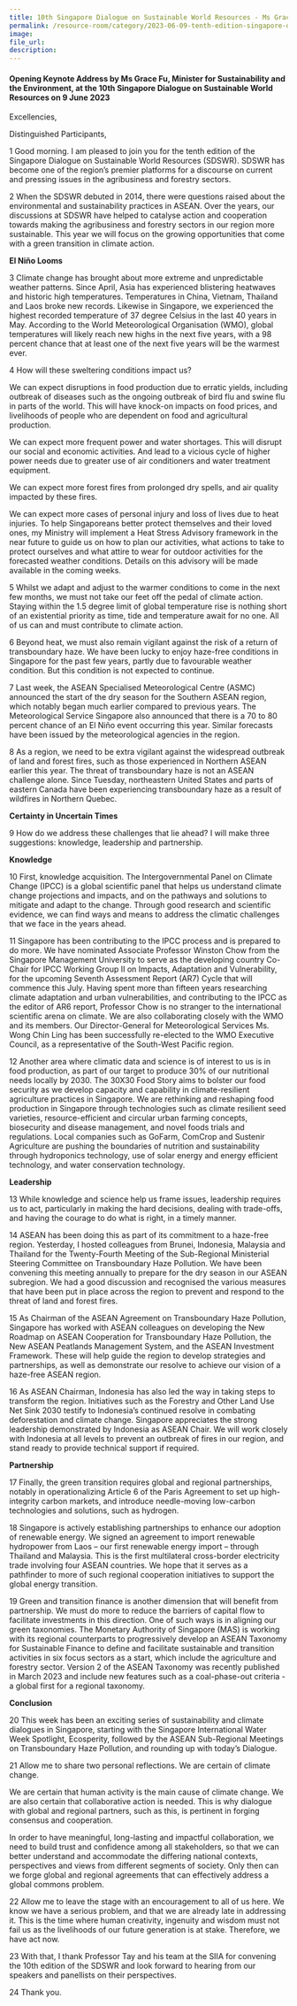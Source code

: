 ```yaml
---  
title: 10th Singapore Dialogue on Sustainable World Resources - Ms Grace Fu
permalink: /resource-room/category/2023-06-09-tenth-edition-singapore-dialogue-on-sustainable-world-resources
image:  
file_url:  
description:  
---
```

#### Opening Keynote Address by Ms Grace Fu, Minister for Sustainability and the Environment, at the 10th Singapore Dialogue on Sustainable World Resources on 9 June 2023

Excellencies,

Distinguished Participants,

1 Good morning. I am pleased to join you for the tenth edition of the Singapore Dialogue on Sustainable World Resources (SDSWR). SDSWR has become one of the region’s premier platforms for a discourse on current and pressing issues in the agribusiness and forestry sectors.

2 When the SDSWR debuted in 2014, there were questions raised about the environmental and sustainability practices in ASEAN. Over the years, our discussions at SDSWR have helped to catalyse action and cooperation towards making the agribusiness and forestry sectors in our region more sustainable. This year we will focus on the growing opportunities that come with a green transition in climate action.

**El Niño Looms**

3 Climate change has brought about more extreme and unpredictable weather patterns. Since April, Asia has experienced blistering heatwaves and historic high temperatures. Temperatures in China, Vietnam, Thailand and Laos broke new records. Likewise in Singapore, we experienced the highest recorded temperature of 37 degree Celsius in the last 40 years in May. According to the World Meteorological Organisation (WMO), global temperatures will likely reach new highs in the next five years, with a 98 percent chance that at least one of the next five years will be the warmest ever.

4 How will these sweltering conditions impact us?

We can expect disruptions in food production due to erratic yields, including outbreak of diseases such as the ongoing outbreak of bird flu and swine flu in parts of the world. This will have knock-on impacts on food prices, and livelihoods of people who are dependent on food and agricultural production.

We can expect more frequent power and water shortages. This will disrupt our social and economic activities. And lead to a vicious cycle of higher power needs due to greater use of air conditioners and water treatment equipment.

We can expect more forest fires from prolonged dry spells, and air quality impacted by these fires.

We can expect more cases of personal injury and loss of lives due to heat injuries. To help Singaporeans better protect themselves and their loved ones, my Ministry will implement a Heat Stress Advisory framework in the near future to guide us on how to plan our activities, what actions to take to protect ourselves and what attire to wear for outdoor activities for the forecasted weather conditions. Details on this advisory will be made available in the coming weeks.

5 Whilst we adapt and adjust to the warmer conditions to come in the next few months, we must not take our feet off the pedal of climate action. Staying within the 1.5 degree limit of global temperature rise is nothing short of an existential priority as time, tide and temperature await for no one. All of us can and must contribute to climate action.

6 Beyond heat, we must also remain vigilant against the risk of a return of transboundary haze. We have been lucky to enjoy haze-free conditions in Singapore for the past few years, partly due to favourable weather condition. But this condition is not expected to continue.

7 Last week, the ASEAN Specialised Meteorological Centre (ASMC) announced the start of the dry season for the Southern ASEAN region, which notably began much earlier compared to previous years. The Meteorological Service Singapore also announced that there is a 70 to 80 percent chance of an El Niño event occurring this year. Similar forecasts have been issued by the meteorological agencies in the region.

8 As a region, we need to be extra vigilant against the widespread outbreak of land and forest fires, such as those experienced in Northern ASEAN earlier this year. The threat of transboundary haze is not an ASEAN challenge alone. Since Tuesday, northeastern United States and parts of eastern Canada have been experiencing transboundary haze as a result of wildfires in Northern Quebec.

**Certainty in Uncertain Times**

9 How do we address these challenges that lie ahead? I will make three suggestions: knowledge, leadership and partnership.

**Knowledge**

10 First, knowledge acquisition. The Intergovernmental Panel on Climate Change (IPCC) is a global scientific panel that helps us understand climate change projections and impacts, and on the pathways and solutions to mitigate and adapt to the change. Through good research and scientific evidence, we can find ways and means to address the climatic challenges that we face in the years ahead.

11 Singapore has been contributing to the IPCC process and is prepared to do more. We have nominated Associate Professor Winston Chow from the Singapore Management University to serve as the developing country Co-Chair for IPCC Working Group II on Impacts, Adaptation and Vulnerability, for the upcoming Seventh Assessment Report (AR7) Cycle that will commence this July. Having spent more than fifteen years researching climate adaptation and urban vulnerabilities, and contributing to the IPCC as the editor of AR6 report, Professor Chow is no stranger to the international scientific arena on climate. We are also collaborating closely with the WMO and its members. Our Director-General for Meteorological Services Ms. Wong Chin Ling has been successfully re-elected to the WMO Executive Council, as a representative of the South-West Pacific region.

12 Another area where climatic data and science is of interest to us is in food production, as part of our target to produce 30% of our nutritional needs locally by 2030. The 30X30 Food Story aims to bolster our food security as we develop capacity and capability in climate-resilient agriculture practices in Singapore. We are rethinking and reshaping food production in Singapore through technologies such as climate resilient seed varieties, resource-efficient and circular urban farming concepts, biosecurity and disease management, and novel foods trials and regulations. Local companies such as GoFarm, ComCrop and Sustenir Agriculture are pushing the boundaries of nutrition and sustainability through hydroponics technology, use of solar energy and energy efficient technology, and water conservation technology.

**Leadership**

13 While knowledge and science help us frame issues, leadership requires us to act, particularly in making the hard decisions, dealing with trade-offs, and having the courage to do what is right, in a timely manner.

14 ASEAN has been doing this as part of its commitment to a haze-free region. Yesterday, I hosted colleagues from Brunei, Indonesia, Malaysia and Thailand for the Twenty-Fourth Meeting of the Sub-Regional Ministerial Steering Committee on Transboundary Haze Pollution. We have been convening this meeting annually to prepare for the dry season in our ASEAN subregion. We had a good discussion and recognised the various measures that have been put in place across the region to prevent and respond to the threat of land and forest fires.

15 As Chairman of the ASEAN Agreement on Transboundary Haze Pollution, Singapore has worked with ASEAN colleagues on developing the New Roadmap on ASEAN Cooperation for Transboundary Haze Pollution, the New ASEAN Peatlands Management System, and the ASEAN Investment Framework. These will help guide the region to develop strategies and partnerships, as well as demonstrate our resolve to achieve our vision of a haze-free ASEAN region.

16 As ASEAN Chairman, Indonesia has also led the way in taking steps to transform the region. Initiatives such as the Forestry and Other Land Use Net Sink 2030 testify to Indonesia’s continued resolve in combating deforestation and climate change. Singapore appreciates the strong leadership demonstrated by Indonesia as ASEAN Chair. We will work closely with Indonesia at all levels to prevent an outbreak of fires in our region, and stand ready to provide technical support if required.

**Partnership**

17 Finally, the green transition requires global and regional partnerships, notably in operationalizing Article 6 of the Paris Agreement to set up high-integrity carbon markets, and introduce needle-moving low-carbon technologies and solutions, such as hydrogen.

18 Singapore is actively establishing partnerships to enhance our adoption of renewable energy. We signed an agreement to import renewable hydropower from Laos – our first renewable energy import – through Thailand and Malaysia. This is the first multilateral cross-border electricity trade involving four ASEAN countries. We hope that it serves as a pathfinder to more of such regional cooperation initiatives to support the global energy transition.

19 Green and transition finance is another dimension that will benefit from partnership. We must do more to reduce the barriers of capital flow to facilitate investments in this direction. One of such ways is in aligning our green taxonomies. The Monetary Authority of Singapore (MAS) is working with its regional counterparts to progressively develop an ASEAN Taxonomy for Sustainable Finance to define and facilitate sustainable and transition activities in six focus sectors as a start, which include the agriculture and forestry sector. Version 2 of the ASEAN Taxonomy was recently published in March 2023 and include new features such as a coal-phase-out criteria - a global first for a regional taxonomy.

**Conclusion**

20 This week has been an exciting series of sustainability and climate dialogues in Singapore, starting with the Singapore International Water Week Spotlight, Ecosperity, followed by the ASEAN Sub-Regional Meetings on Transboundary Haze Pollution, and rounding up with today’s Dialogue.

21 Allow me to share two personal reflections. We are certain of climate change. 

We are certain that human activity is the main cause of climate change. We are also certain that collaborative action is needed. This is why dialogue with global and regional partners, such as this, is pertinent in forging consensus and cooperation.

In order to have meaningful, long-lasting and impactful collaboration, we need to build trust and confidence among all stakeholders, so that we can better understand and accommodate the differing national contexts, perspectives and views from different segments of society. Only then can we forge global and regional agreements that can effectively address a global commons problem.

22 Allow me to leave the stage with an encouragement to all of us here. We know we have a serious problem, and that we are already late in addressing it. This is the time where human creativity, ingenuity and wisdom must not fail us as the livelihoods of our future generation is at stake. Therefore, we have act now.

23 With that, I thank Professor Tay and his team at the SIIA for convening the 10th edition of the SDSWR and look forward to hearing from our speakers and panellists on their perspectives.

24 Thank you.
